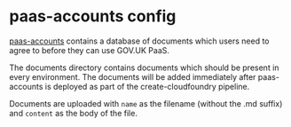 paas-accounts config
====================

[paas-accounts](https://github.com/alphagov/paas-accounts) contains a database
of documents which users need to agree to before they can use GOV.UK PaaS.

The documents directory contains documents which should be present in every
environment. The documents will be added immediately after paas-accounts is
deployed as part of the create-cloudfoundry pipeline.

Documents are uploaded with `name` as the filename (without the .md suffix) and
`content` as the body of the file.

